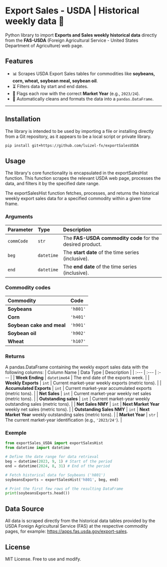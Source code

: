 # Export Sales - USDA | Historical weekly data 🌽

Python library to import **Exports and Sales weekly historical data** directly from the **FAS-USDA** (Foreign Agricultural Service - United States Department of Agriculture) web page.

## Features

- 📊 Scrapes USDA Export Sales tables for commodities like **soybeans, corn, wheat, soybean meal, soybean oil**.  
- ⏳ Filters data by start and end dates.  
- 📅 Flags each row with the correct **Market Year** (e.g., `2023/24`).  
- 🔄 Automatically cleans and formats the data into a `pandas.DataFrame`.  

---

## Installation
The library is intended to be used by importing a file or installing directly from a Git repository, as it appears to be a local script or private library.

```bash
pip install git+https://github.com/luizel-fx/exportSalesUSDA
```

## Usage
The library's core functionality is encapsulated in the exportSalesHist function. This function scrapes the relevant USDA web page, processes the data, and filters it by the specified date range.

The exportSalesHist function fetches, processes, and returns the historical weekly export sales data for a specified commodity within a given time frame.

### Arguments
| Parameter | Type | Description |
| :--- | :--- | :--- |
| `commCode` | `str` | The **FAS-USDA commodity code** for the desired product. |
| `beg` | `datetime` | The **start date** of the time series (inclusive). |
| `end` | `datetime` | The **end date** of the time series (inclusive). |

### Commodity codes
| Commodity | Code |
| :--- | :--- |
| **Soybeans** | `'h801'` |
| **Corn** | `'h401'` |
| **Soybean cake and meal** | `'h901'` |
| **Soybean oil** | `'h902'` |
| **Wheat** | `'h107'` |

### Returns
A pandas.DataFrame containing the weekly export sales data with the following columns:
| Column Name | Data Type | Description |
| :--- | :--- | :--- |
| **Week Ending** | `datetime64` | The end date of the exports week. |
| **Weekly Exports** | `int` | Current market-year weekly exports (metric tons). |
| **Accumulated Exports** | `int` | Current market-year accumulated exports (metric tons). |
| **Net Sales** | `int` | Current market-year weekly net sales (metric tons). |
| **Outstanding sales** | `int` | Current market-year weekly outstanding sales (metric tons). |
| **Net Sales NMY** | `int` | **Next Market Year** weekly net sales (metric tons). |
| **Outstanding Sales NMY** | `int` | **Next Market Year** weekly outstanding sales (metric tons). |
| **Market Year** | `str` | The current market-year identification (e.g., `'2023/24'`). |

### Exemple
```python
from exportSales_USDA import exportSalesHist 
from datetime import datetime

# Define the date range for data retrieval
beg = datetime(2023, 9, 1) # Start of the period
end = datetime(2024, 8, 31) # End of the period

# Fetch historical data for Soybeans ('h801')
soybeansExports = exportSalesHist('h801', beg, end)

# Print the first few rows of the resulting DataFrame
print(soybeansExports.head())
```

## Data Source
All data is scraped directly from the historical data tables provided by the USDA Foreign Agricultural Service (FAS) at the respective commodity pages, for example: https://apps.fas.usda.gov/export-sales.

## License
MIT License. Free to use and modify.
